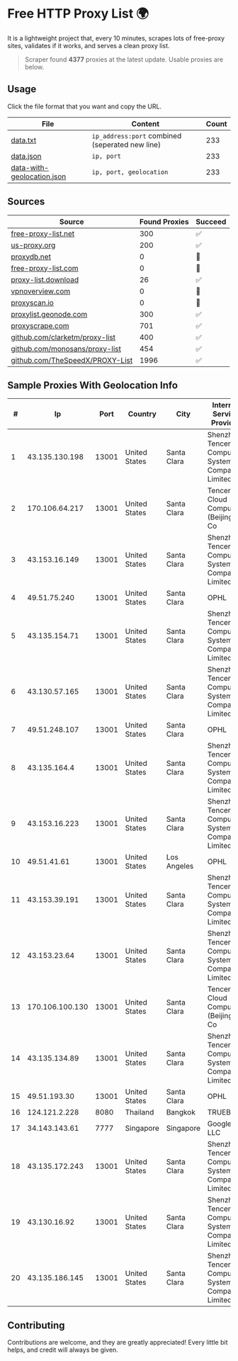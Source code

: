 
# Free HTTP Proxy List 🌍

It is a lightweight project that, every 10 minutes, scrapes lots of free-proxy sites, validates if it works, and serves a clean proxy list.


> Scraper found **4377** proxies at the latest update. Usable proxies are below.

## Usage

Click the file format that you want and copy the URL.


|File|Content|Count|
|----|-------|-----|
|[data.txt](https://raw.githubusercontent.com/themiralay/Proxy-List-World/master/data.txt)|`ip_address:port` combined (seperated new line)|233|
|[data.json](https://raw.githubusercontent.com/themiralay/Proxy-List-World/master/data.json)|`ip, port`|233|
|[data-with-geolocation.json](https://raw.githubusercontent.com/themiralay/Proxy-List-World/master/data-with-geolocation.json)|`ip, port, geolocation`|233|

## Sources

|Source|Found Proxies|Succeed|
|------|-------------|-------|
|[free-proxy-list.net](https://free-proxy-list.net)|300|✅|
|[us-proxy.org](https://www.us-proxy.org)|200|✅|
|[proxydb.net](http://proxydb.net)|0|🚫|
|[free-proxy-list.com](https://free-proxy-list.com/?page=&port=&type%5B%5D=http&type%5B%5D=https&up_time=0&search=Search)|0|🚫|
|[proxy-list.download](https://www.proxy-list.download/HTTP)|26|✅|
|[vpnoverview.com](https://vpnoverview.com/privacy/anonymous-browsing/free-proxy-servers)|0|🚫|
|[proxyscan.io](https://www.proxyscan.io)|0|🚫|
|[proxylist.geonode.com](https://proxylist.geonode.com/api/proxy-list?limit=300&page=1&sort_by=lastChecked&sort_type=desc&protocols=http,https)|300|✅|
|[proxyscrape.com](https://api.proxyscrape.com/v2/?request=displayproxies&protocol=http&timeout=10000&country=all&ssl=all&anonymity=all)|701|✅|
|[github.com/clarketm/proxy-list](https://raw.githubusercontent.com/clarketm/proxy-list/master/proxy-list-raw.txt)|400|✅|
|[github.com/monosans/proxy-list](https://raw.githubusercontent.com/monosans/proxy-list/main/proxies/http.txt)|454|✅|
|[github.com/TheSpeedX/PROXY-List](https://raw.githubusercontent.com/TheSpeedX/PROXY-List/master/http.txt)|1996|✅|


## Sample Proxies With Geolocation Info

|#|Ip|Port|Country|City|Internet Service Provider|
|-|--|----|-------|----|-------------------------|
|1|43.135.130.198|13001|United States|Santa Clara|Shenzhen Tencent Computer Systems Company Limited|
|2|170.106.64.217|13001|United States|Santa Clara|Tencent Cloud Computing (Beijing) Co|
|3|43.153.16.149|13001|United States|Santa Clara|Shenzhen Tencent Computer Systems Company Limited|
|4|49.51.75.240|13001|United States|Santa Clara|OPHL|
|5|43.135.154.71|13001|United States|Santa Clara|Shenzhen Tencent Computer Systems Company Limited|
|6|43.130.57.165|13001|United States|Santa Clara|Shenzhen Tencent Computer Systems Company Limited|
|7|49.51.248.107|13001|United States|Santa Clara|OPHL|
|8|43.135.164.4|13001|United States|Santa Clara|Shenzhen Tencent Computer Systems Company Limited|
|9|43.153.16.223|13001|United States|Santa Clara|Shenzhen Tencent Computer Systems Company Limited|
|10|49.51.41.61|13001|United States|Los Angeles|OPHL|
|11|43.153.39.191|13001|United States|Santa Clara|Shenzhen Tencent Computer Systems Company Limited|
|12|43.153.23.64|13001|United States|Santa Clara|Shenzhen Tencent Computer Systems Company Limited|
|13|170.106.100.130|13001|United States|Santa Clara|Tencent Cloud Computing (Beijing) Co|
|14|43.135.134.89|13001|United States|Santa Clara|Shenzhen Tencent Computer Systems Company Limited|
|15|49.51.193.30|13001|United States|Santa Clara|OPHL|
|16|124.121.2.228|8080|Thailand|Bangkok|TRUEBB|
|17|34.143.143.61|7777|Singapore|Singapore|Google LLC|
|18|43.135.172.243|13001|United States|Santa Clara|Shenzhen Tencent Computer Systems Company Limited|
|19|43.130.16.92|13001|United States|Santa Clara|Shenzhen Tencent Computer Systems Company Limited|
|20|43.135.186.145|13001|United States|Santa Clara|Shenzhen Tencent Computer Systems Company Limited|



## Contributing

Contributions are welcome, and they are greatly appreciated! Every
little bit helps, and credit will always be given.

